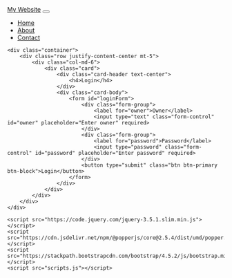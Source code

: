 <!DOCTYPE html>
<html lang="en">
<head>
    <meta charset="UTF-8">
    <meta name="viewport" content="width=device-width, initial-scale=1.0">
    <title>Login Page</title>
    <link href="https://stackpath.bootstrapcdn.com/bootstrap/4.5.2/css/bootstrap.min.css" rel="stylesheet">
    <link rel="stylesheet" href="styles.css">
</head>
<body>
    <nav class="navbar navbar-expand-lg navbar-light bg-light">
        <a class="navbar-brand" href="#">My Website</a>
        <button class="navbar-toggler" type="button" data-toggle="collapse" data-target="#navbarNav" aria-controls="navbarNav" aria-expanded="false" aria-label="Toggle navigation">
            <span class="navbar-toggler-icon"></span>
        </button>
        <div class="collapse navbar-collapse" id="navbarNav">
            <ul class="navbar-nav ml-auto">
                <li class="nav-item">
                    <a class="nav-link" href="#">Home</a>
                </li>
                <li class="nav-item">
                    <a class="nav-link" href="#">About</a>
                </li>
                <li class="nav-item">
                    <a class="nav-link" href="#">Contact</a>
                </li>
            </ul>
        </div>
    </nav>

    <div class="container">
        <div class="row justify-content-center mt-5">
            <div class="col-md-6">
                <div class="card">
                    <div class="card-header text-center">
                        <h4>Login</h4>
                    </div>
                    <div class="card-body">
                        <form id="loginForm">
                            <div class="form-group">
                                <label for="owner">Owner</label>
                                <input type="text" class="form-control" id="owner" placeholder="Enter owner" required>
                            </div>
                            <div class="form-group">
                                <label for="password">Password</label>
                                <input type="password" class="form-control" id="password" placeholder="Enter password" required>
                            </div>
                            <button type="submit" class="btn btn-primary btn-block">Login</button>
                        </form>
                    </div>
                </div>
            </div>
        </div>
    </div>

    <script src="https://code.jquery.com/jquery-3.5.1.slim.min.js"></script>
    <script src="https://cdn.jsdelivr.net/npm/@popperjs/core@2.5.4/dist/umd/popper.min.js"></script>
    <script src="https://stackpath.bootstrapcdn.com/bootstrap/4.5.2/js/bootstrap.min.js"></script>
    <script src="scripts.js"></script>
</body>
</html>

